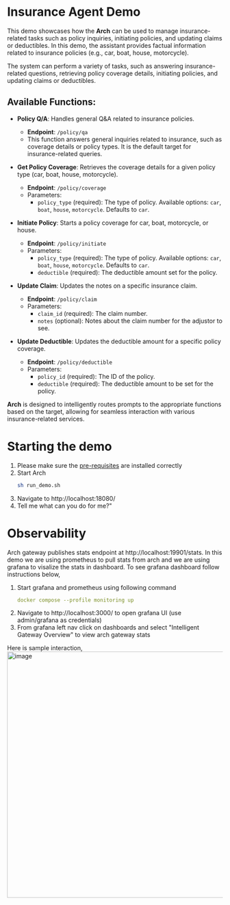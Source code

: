 # Insurance Agent Demo

This demo showcases how the **Arch** can be used to manage insurance-related tasks such as policy inquiries, initiating policies, and updating claims or deductibles. In this demo, the assistant provides factual information related to insurance policies (e.g., car, boat, house, motorcycle).

The system can perform a variety of tasks, such as answering insurance-related questions, retrieving policy coverage details, initiating policies, and updating claims or deductibles.

## Available Functions:

- **Policy Q/A**: Handles general Q&A related to insurance policies.
  - **Endpoint**: `/policy/qa`
  - This function answers general inquiries related to insurance, such as coverage details or policy types. It is the default target for insurance-related queries.

- **Get Policy Coverage**: Retrieves the coverage details for a given policy type (car, boat, house, motorcycle).
  - **Endpoint**: `/policy/coverage`
  - Parameters:
    - `policy_type` (required): The type of policy. Available options: `car`, `boat`, `house`, `motorcycle`. Defaults to `car`.

- **Initiate Policy**: Starts a policy coverage for car, boat, motorcycle, or house.
  - **Endpoint**: `/policy/initiate`
  - Parameters:
    - `policy_type` (required): The type of policy. Available options: `car`, `boat`, `house`, `motorcycle`. Defaults to `car`.
    - `deductible` (required): The deductible amount set for the policy.

- **Update Claim**: Updates the notes on a specific insurance claim.
  - **Endpoint**: `/policy/claim`
  - Parameters:
    - `claim_id` (required): The claim number.
    - `notes` (optional): Notes about the claim number for the adjustor to see.

- **Update Deductible**: Updates the deductible amount for a specific policy coverage.
  - **Endpoint**: `/policy/deductible`
  - Parameters:
    - `policy_id` (required): The ID of the policy.
    - `deductible` (required): The deductible amount to be set for the policy.

**Arch** is designed to intelligently routes prompts to the appropriate functions based on the target, allowing for seamless interaction with various insurance-related services.

# Starting the demo
1. Please make sure the [pre-requisites](../../../README.md?tab=readme-ov-file#prerequisites) are installed correctly
2. Start Arch
   ```sh
   sh run_demo.sh
   ```
3. Navigate to http://localhost:18080/
4. Tell me what can you do for me?"

# Observability
Arch gateway publishes stats endpoint at http://localhost:19901/stats. In this demo we are using prometheus to pull stats from arch and we are using grafana to visalize the stats in dashboard. To see grafana dashboard follow instructions below,

1. Start grafana and prometheus using following command
   ```yaml
   docker compose --profile monitoring up
   ```
1. Navigate to http://localhost:3000/ to open grafana UI (use admin/grafana as credentials)
1. From grafana left nav click on dashboards and select "Intelligent Gateway Overview" to view arch gateway stats

Here is sample interaction,
<img width="575" alt="image" src="https://github.com/user-attachments/assets/25d40f46-616e-41ea-be8e-1623055c84ec">
